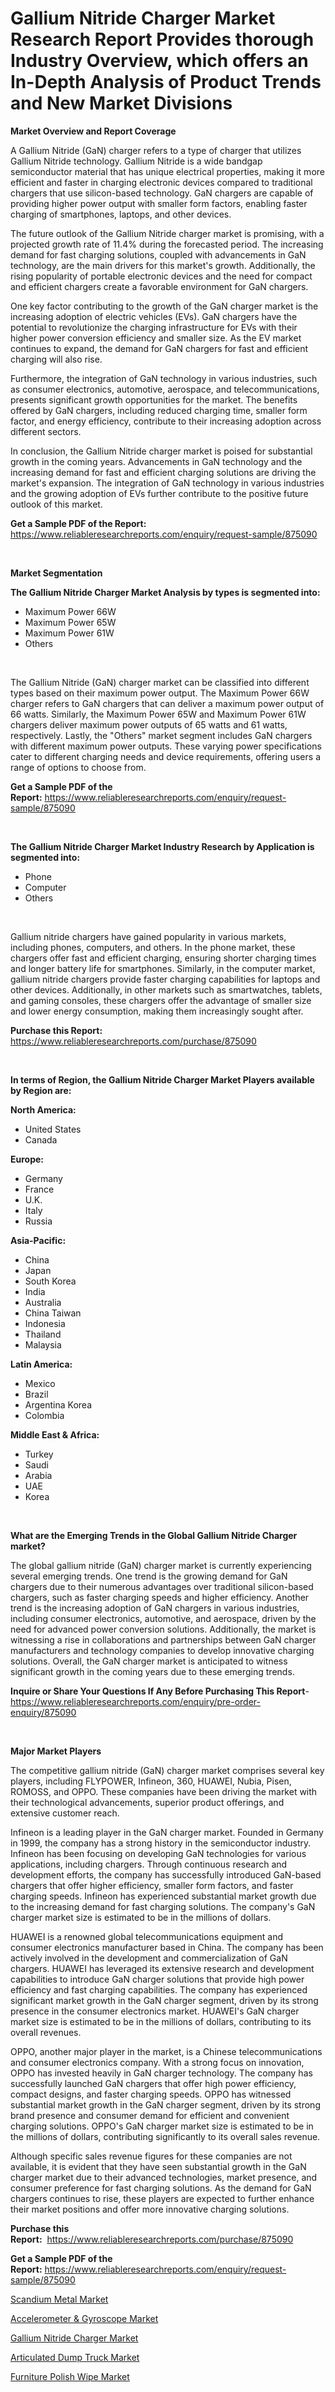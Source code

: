 <p><h1>Gallium Nitride Charger Market Research Report Provides thorough Industry Overview, which offers an In-Depth Analysis of Product Trends and New Market Divisions</h1></p><p><strong>Market Overview and Report Coverage</strong></p>
<p><p>A Gallium Nitride (GaN) charger refers to a type of charger that utilizes Gallium Nitride technology. Gallium Nitride is a wide bandgap semiconductor material that has unique electrical properties, making it more efficient and faster in charging electronic devices compared to traditional chargers that use silicon-based technology. GaN chargers are capable of providing higher power output with smaller form factors, enabling faster charging of smartphones, laptops, and other devices.</p><p>The future outlook of the Gallium Nitride charger market is promising, with a projected growth rate of 11.4% during the forecasted period. The increasing demand for fast charging solutions, coupled with advancements in GaN technology, are the main drivers for this market's growth. Additionally, the rising popularity of portable electronic devices and the need for compact and efficient chargers create a favorable environment for GaN chargers.</p><p>One key factor contributing to the growth of the GaN charger market is the increasing adoption of electric vehicles (EVs). GaN chargers have the potential to revolutionize the charging infrastructure for EVs with their higher power conversion efficiency and smaller size. As the EV market continues to expand, the demand for GaN chargers for fast and efficient charging will also rise.</p><p>Furthermore, the integration of GaN technology in various industries, such as consumer electronics, automotive, aerospace, and telecommunications, presents significant growth opportunities for the market. The benefits offered by GaN chargers, including reduced charging time, smaller form factor, and energy efficiency, contribute to their increasing adoption across different sectors.</p><p>In conclusion, the Gallium Nitride charger market is poised for substantial growth in the coming years. Advancements in GaN technology and the increasing demand for fast and efficient charging solutions are driving the market's expansion. The integration of GaN technology in various industries and the growing adoption of EVs further contribute to the positive future outlook of this market.</p></p>
<p><strong>Get a Sample PDF of the Report:</strong> <a href="https://www.reliableresearchreports.com/enquiry/request-sample/875090">https://www.reliableresearchreports.com/enquiry/request-sample/875090</a></p>
<p>&nbsp;</p>
<p><strong>Market Segmentation</strong></p>
<p><strong>The Gallium Nitride Charger Market Analysis by types is segmented into:</strong></p>
<p><ul><li>Maximum Power 66W</li><li>Maximum Power 65W</li><li>Maximum Power 61W</li><li>Others</li></ul></p>
<p>&nbsp;</p>
<p><p>The Gallium Nitride (GaN) charger market can be classified into different types based on their maximum power output. The Maximum Power 66W charger refers to GaN chargers that can deliver a maximum power output of 66 watts. Similarly, the Maximum Power 65W and Maximum Power 61W chargers deliver maximum power outputs of 65 watts and 61 watts, respectively. Lastly, the "Others" market segment includes GaN chargers with different maximum power outputs. These varying power specifications cater to different charging needs and device requirements, offering users a range of options to choose from.</p></p>
<p><strong>Get a Sample PDF of the Report:</strong>&nbsp;<a href="https://www.reliableresearchreports.com/enquiry/request-sample/875090">https://www.reliableresearchreports.com/enquiry/request-sample/875090</a></p>
<p>&nbsp;</p>
<p><strong>The Gallium Nitride Charger Market Industry Research by Application is segmented into:</strong></p>
<p><ul><li>Phone</li><li>Computer</li><li>Others</li></ul></p>
<p>&nbsp;</p>
<p><p>Gallium nitride chargers have gained popularity in various markets, including phones, computers, and others. In the phone market, these chargers offer fast and efficient charging, ensuring shorter charging times and longer battery life for smartphones. Similarly, in the computer market, gallium nitride chargers provide faster charging capabilities for laptops and other devices. Additionally, in other markets such as smartwatches, tablets, and gaming consoles, these chargers offer the advantage of smaller size and lower energy consumption, making them increasingly sought after.</p></p>
<p><strong>Purchase this Report:</strong>&nbsp; <a href="https://www.reliableresearchreports.com/purchase/875090">https://www.reliableresearchreports.com/purchase/875090</a></p>
<p>&nbsp;</p>
<p><strong>In terms of Region, the Gallium Nitride Charger Market Players available by Region are:</strong></p>
<p>
    <p> <strong> North America: </strong>
        <ul>
            <li>United States</li>
            <li>Canada</li>
        </ul>
        </p> 
    <p> <strong> Europe: </strong>
        <ul>
            <li>Germany</li>
            <li>France</li>
            <li>U.K.</li>
            <li>Italy</li>
            <li>Russia</li>
        </ul>
        </p> 
    <p> <strong> Asia-Pacific: </strong>
        <ul>
            <li>China</li>
            <li>Japan</li>
            <li>South Korea</li>
            <li>India</li>
            <li>Australia</li>
            <li>China Taiwan</li>
            <li>Indonesia</li>
            <li>Thailand</li>
            <li>Malaysia</li>
        </ul>
        </p> 
    <p> <strong> Latin America: </strong>
        <ul>
            <li>Mexico</li>
            <li>Brazil</li>
            <li>Argentina Korea</li>
            <li>Colombia</li>
        </ul>
        </p> 
    <p> <strong> Middle East & Africa: </strong>
        <ul>
            <li>Turkey</li>
            <li>Saudi</li>
            <li>Arabia</li>
            <li>UAE</li>
            <li>Korea</li>
        </ul>
    </p>
    </p>
<p>&nbsp;</p>
<p><strong>What are the Emerging Trends in the Global Gallium Nitride Charger market?</strong></p>
<p><p>The global gallium nitride (GaN) charger market is currently experiencing several emerging trends. One trend is the growing demand for GaN chargers due to their numerous advantages over traditional silicon-based chargers, such as faster charging speeds and higher efficiency. Another trend is the increasing adoption of GaN chargers in various industries, including consumer electronics, automotive, and aerospace, driven by the need for advanced power conversion solutions. Additionally, the market is witnessing a rise in collaborations and partnerships between GaN charger manufacturers and technology companies to develop innovative charging solutions. Overall, the GaN charger market is anticipated to witness significant growth in the coming years due to these emerging trends.</p></p>
<p><strong>Inquire or Share Your Questions If Any Before Purchasing This Report</strong>- <a href="https://www.reliableresearchreports.com/enquiry/pre-order-enquiry/875090">https://www.reliableresearchreports.com/enquiry/pre-order-enquiry/875090</a></p>
<p>&nbsp;</p>
<p><strong>Major Market Players</strong></p>
<p><p>The competitive gallium nitride (GaN) charger market comprises several key players, including FLYPOWER, Infineon, 360, HUAWEI, Nubia, Pisen, ROMOSS, and OPPO. These companies have been driving the market with their technological advancements, superior product offerings, and extensive customer reach.</p><p>Infineon is a leading player in the GaN charger market. Founded in Germany in 1999, the company has a strong history in the semiconductor industry. Infineon has been focusing on developing GaN technologies for various applications, including chargers. Through continuous research and development efforts, the company has successfully introduced GaN-based chargers that offer higher efficiency, smaller form factors, and faster charging speeds. Infineon has experienced substantial market growth due to the increasing demand for fast charging solutions. The company's GaN charger market size is estimated to be in the millions of dollars.</p><p>HUAWEI is a renowned global telecommunications equipment and consumer electronics manufacturer based in China. The company has been actively involved in the development and commercialization of GaN chargers. HUAWEI has leveraged its extensive research and development capabilities to introduce GaN charger solutions that provide high power efficiency and fast charging capabilities. The company has experienced significant market growth in the GaN charger segment, driven by its strong presence in the consumer electronics market. HUAWEI's GaN charger market size is estimated to be in the millions of dollars, contributing to its overall revenues.</p><p>OPPO, another major player in the market, is a Chinese telecommunications and consumer electronics company. With a strong focus on innovation, OPPO has invested heavily in GaN charger technology. The company has successfully launched GaN chargers that offer high power efficiency, compact designs, and faster charging speeds. OPPO has witnessed substantial market growth in the GaN charger segment, driven by its strong brand presence and consumer demand for efficient and convenient charging solutions. OPPO's GaN charger market size is estimated to be in the millions of dollars, contributing significantly to its overall sales revenue.</p><p>Although specific sales revenue figures for these companies are not available, it is evident that they have seen substantial growth in the GaN charger market due to their advanced technologies, market presence, and consumer preference for fast charging solutions. As the demand for GaN chargers continues to rise, these players are expected to further enhance their market positions and offer more innovative charging solutions.</p></p>
<p><strong>Purchase this Report:</strong>&nbsp;&nbsp;<a href="https://www.reliableresearchreports.com/purchase/875090">https://www.reliableresearchreports.com/purchase/875090</a></p>
<p></p>
<p><strong>Get a Sample PDF of the Report:</strong>&nbsp;<a href="https://www.reliableresearchreports.com/enquiry/request-sample/875090">https://www.reliableresearchreports.com/enquiry/request-sample/875090</a></p>
<p><p><a href="https://www.reportprime.com/scandium-metal-r352">Scandium Metal Market</a></p><p><a href="https://issuu.com/reportprime-2/docs/accelerometer-gyroscope-market-size-2030.pptx?fr=xKAE9_zU1NQ">Accelerometer & Gyroscope Market</a></p><p><a href="https://medium.com/@agree.gain.spray/gallium-nitride-charger-market-size-growth-forecast-2023-2030-b61736acb77d">Gallium Nitride Charger Market</a></p><p><a href="https://issuu.com/reportprime-2/docs/articulated-dump-truck-market-size-2030.pptx?fr=xKAE9_zU1NQ">Articulated Dump Truck Market</a></p><p><a href="https://medium.com/@plan.sock.color/furniture-polish-wipe-market-size-growth-forecast-2023-2030-66e3df4f5833">Furniture Polish Wipe Market</a></p></p>